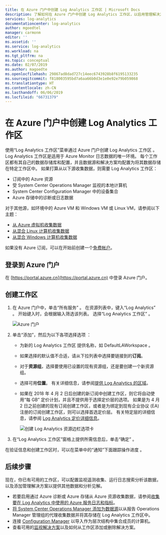 ```yaml
---
title: 在 Azure 门户中创建 Log Analytics 工作区 | Microsoft Docs
description: 了解如何在 Azure 门户中创建 Log Analytics 工作区，以启用管理解决方案以及从云和本地环境进行的数据收集。
services: log-analytics
documentationcenter: log-analytics
author: mgoedtel
manager: carmonm
editor: ''
ms.assetid: ''
ms.service: log-analytics
ms.workload: na
ms.tgt_pltfrm: na
ms.topic: conceptual
ms.date: 02/07/2019
ms.author: magoedte
ms.openlocfilehash: 29867ad8dad727c14eec6743928b8f6195133235
ms.sourcegitcommit: f818003595bd7a6aa66b0d3e1e0e92e79b059868
ms.translationtype: HT
ms.contentlocale: zh-CN
ms.lasthandoff: 06/06/2019
ms.locfileid: "66731379"
---
```

# <a name="create-a-log-analytics-workspace-in-the-azure-portal"></a>在 Azure 门户中创建 Log Analytics 工作区
使用“Log Analytics 工作区”菜单通过 Azure 门户创建 Log Analytics 工作区  。 Log Analytics 工作区是适用于 Azure Monitor 日志数据的唯一环境。 每个工作区都有其自己的数据存储库和配置，并且数据源和解决方案均配置为将其数据存储在特定工作区中。 如果打算从以下源收集数据，则需要 Log Analytics 工作区：

* 订阅中的 Azure 资源
* 受 System Center Operations Manager 监视的本地计算机
* System Center Configuration Manager 中的设备集合 
* Azure 存储中的诊断或日志数据

对于其他源，如环境中的 Azure VM 和 Windows VM 或 Linux VM，请参阅以下主题：

*  [从 Azure 虚拟机收集数据](../learn/quick-collect-azurevm.md) 
*  [从混合 Linux 计算机收集数据](../learn/quick-collect-linux-computer.md)
*  [从混合 Windows 计算机收集数据](quick-collect-windows-computer.md)

如果没有 Azure 订阅，可以在开始前创建一个[免费帐户](https://www.azure.cn/zh-cn/pricing/1rmb-trial-full/?form-type=identityauth?WT.mc_id=A261C142F)。

## <a name="sign-in-to-azure-portal"></a>登录到 Azure 门户
在 [https://portal.azure.cn](https://portal.azure.cn) 中登录 Azure 门户。 

## <a name="create-a-workspace"></a>创建工作区
1. 在 Azure 门户中，单击“所有服务”  。 在资源列表中，键入“Log Analytics”  。 开始键入时，会根据输入筛选该列表。 选择“Log Analytics 工作区”  。

    ![Azure 门户](media/quick-create-workspace/azure-portal-01.png)
  
2. 单击“添加”，然后为以下各项选择选项  ：

   * 为新的 Log Analytics 工作区  提供名称，如 DefaultLAWorkspace  。 
   * 如果选择的默认值不合适，请从下拉列表中选择要链接到的**订阅**。
   * 对于**资源组**，选择要使用已设置的现有资源组，还是要创建一个新资源组。  
   * 选择可用**位置**。  有关详细信息，请参阅[提供 Log Analytics 的区域](/home/features/products-by-region)。
   * 如果在 2018 年 4 月 2 日后创建的新订阅中创建工作区，则它将自动使用“每 GB”  定价计划，并且不提供用于选择定价层的选项。  如果是为 4 月 2 日之前创建的现有订阅创建工作区，或者是为绑定到现有企业协议 (EA) 注册的订阅创建工作区，则可以选择首选定价层。  有关特定层的详细信息，请参阅 [Log Analytics 定价详细信息](/pricing/details/log-analytics/)。

        ![创建 Log Analytics 资源边栏选项卡](media/quick-create-workspace/create-loganalytics-workspace-02.png)  

3. 在“Log Analytics 工作区”窗格上提供所需信息后，单击“确定”   。  

在验证信息和创建工作区时，可以在菜单中的“通知”下面跟踪操作进度  。 

## <a name="next-steps"></a>后续步骤
现在，你已有可用的工作区，可以配置监视遥测收集、运行日志搜索分析该数据，以及添加管理解决方案以提供其他数据和分析见解。 

* 若要启用通过 Azure 诊断或 Azure 存储从 Azure 资源收集数据，请参阅[收集要在 Log Analytics 中使用的 Azure 服务日志和指标](../platform/collect-azure-metrics-logs.md)。  
* [将 System Center Operations Manager 添加为数据源](../platform/om-agents.md)以从报告 Operations Manager 管理组的代理收集数据并将其存储在 Log Analytics 工作区中。 
* 连接 [Configuration Manager](../platform/collect-sccm.md) 以导入作为层次结构中集合成员的计算机。  
* 查看可用的[监视解决方案](../insights/solutions.md)以及如何从工作区添加或删除解决方案。
